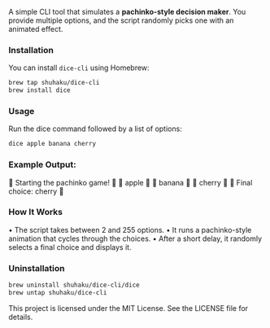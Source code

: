 A simple CLI tool that simulates a **pachinko-style decision maker**. You provide multiple options, and the script randomly picks one with an animated effect.

### Installation

You can install `dice-cli` using Homebrew:

```sh
brew tap shuhaku/dice-cli
brew install dice
```

### Usage

Run the dice command followed by a list of options:

```sh
dice apple banana cherry
```

### Example Output:

🎲 Starting the pachinko game! 🎲
🎰 apple 🎰
🎰 banana 🎰
🎰 cherry 🎰
🎉 Final choice: cherry 🎉

### How It Works

• The script takes between 2 and 255 options.
• It runs a pachinko-style animation that cycles through the choices.
• After a short delay, it randomly selects a final choice and displays it.

### Uninstallation

```sh
brew uninstall shuhaku/dice-cli/dice
brew untap shuhaku/dice-cli
```

This project is licensed under the MIT License. See the LICENSE file for details.
